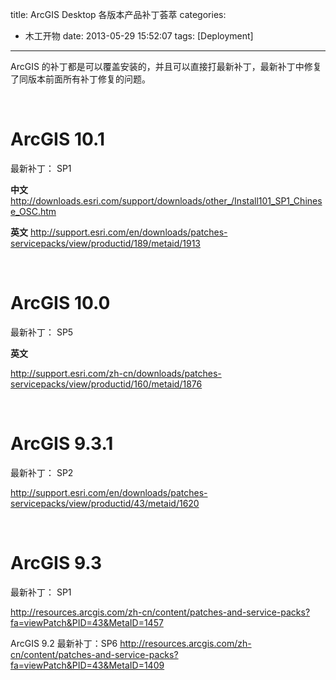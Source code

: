 title: ArcGIS Desktop 各版本产品补丁荟萃
categories:
  - 木工开物
date: 2013-05-29 15:52:07
tags: [Deployment]
---

ArcGIS 的补丁都是可以覆盖安装的，并且可以直接打最新补丁，最新补丁中修复了同版本前面所有补丁修复的问题。

<br>

# ArcGIS 10.1 

最新补丁： SP1

**中文**
http://downloads.esri.com/support/downloads/other_/Install101_SP1_Chinese_OSC.htm

**英文**
http://support.esri.com/en/downloads/patches-servicepacks/view/productid/189/metaid/1913

<br>

# ArcGIS 10.0

最新补丁： SP5

**英文**

http://support.esri.com/zh-cn/downloads/patches-servicepacks/view/productid/160/metaid/1876

<br>

# ArcGIS 9.3.1 

最新补丁： SP2

http://support.esri.com/en/downloads/patches-servicepacks/view/productid/43/metaid/1620

<br>

# ArcGIS 9.3

最新补丁： SP1

http://resources.arcgis.com/zh-cn/content/patches-and-service-packs?fa=viewPatch&PID=43&MetaID=1457


ArcGIS 9.2
最新补丁：SP6
http://resources.arcgis.com/zh-cn/content/patches-and-service-packs?fa=viewPatch&PID=43&MetaID=1409


